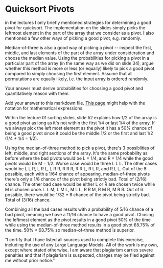 # Quicksort Pivots

in the lectures I only briefly mentioned strategies for determining a good pivot
for quicksort. The implementation on the slides simply picks the leftmost
element in the part of the array that we consider as a pivot. I also mentioned a
few other ways of picking a good pivot, e.g. randomly.

Median-of-three is also a good way of picking a pivot -- inspect the first,
middle, and last elements of the part of the array under consideration and
choose the median value. Using the probabilities for picking a pivot in a
particular part of the array (in the same way as we did on slide 34), argue
whether this method is more or less (or equally) likely to pick a good pivot
compared to simply choosing the first element. Assume that all permutations are
equally likely, i.e. the input array is ordered randomly.

Your answer must derive probabilities for choosing a good pivot and
quantitatively reason with them.

Add your answer to this markdown file. [This
page](https://docs.github.com/en/get-started/writing-on-github/working-with-advanced-formatting/writing-mathematical-expressions)
might help with the notation for mathematical expressions.

Within the lecture 01 sorting slides, slide 52 explains how 1/2 of the array is a good pivot as long as it's not within the first 1/4 or last 1/4 of the array.
If we always pick the left most element as the pivot it has a 50% chance of being a good pivot since it could be the middle 1/2 or the first and last 1/2 (1/4 + 1/4 = 1/2).

Using the median-of-three method to pick a pivot, there's 3 possiblities of left, middle, and right sections of the array. 
It's the same probability as before where the bad pivots would be L = 1/4, and R = 1/4 while the good pivots would be M = 1/2.
Worse case would be three L L L.
The other cases would be L L R, L R L, L R R, R R R, R R L, R L R, and R L L.
Out of the 8 possible, each with a 1/64 chance of appearing, median-of-three pivots there's only a 1/8 chance of the pivot being strictly bad.
Total of (2/16) chance.
The other bad case would be either L or R are chosen twice while M is chosen once.
L L M, L M L, M L L, R R M, R M R, M R R.
Out of 6 possible, there would be 1/32 * 6 chance of the pivot being strictly bad.
Total of (3/16) chance.

Combining all the bad cases results with a probability of 5/16 chance of a bad pivot, meaning we have a 11/16 chance to have a good pivot.
Chosing the leftmost element as the pivot results in a good pivot 50% of the time while using the median-of-three method results in a good pivot 68.75% of the time.
50% < 68.75% so median-of-three method is superior.

“I certify that I have listed all sources used to complete this exercise, including the use
of any Large Language Models. All of the work is my own, except where stated
otherwise. I am aware that plagiarism carries severe penalties and that if plagiarism is
suspected, charges may be filed against me without prior notice.”
